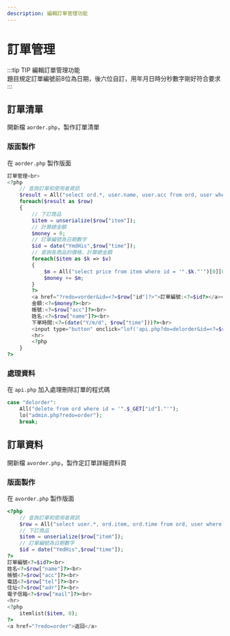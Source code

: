```yaml
---
description: 編輯訂單管理功能
---
```


# 訂單管理

:::tip TIP
編輯訂單管理功能  
題目規定訂單編號前8位為日期，後六位自訂，用年月日時分秒數字剛好符合要求  
:::

## 訂單清單
開新檔 `aorder.php`，製作訂單清單    

### 版面製作
在 `aorder.php` 製作版面  
```php
訂單管理<br>
<?php
    // 查詢訂單和使用者資訊
	$result = All("select ord.*, user.name, user.acc from ord, user where user.id = ord.user");
	foreach($result as $row)
	{
        // 下訂商品
        $item = unserialize($row["item"]);
        // 計算總金額
        $money = 0;
        // 訂單編號為日期數字
        $id = date("YmdHis",$row["time"]);
        // 查詢各商品的價格，計算總金額
		foreach($item as $k => $v)
		{
			$m = All("select price from item where id = '".$k."'")[0][0];
			$money += $m;
		}
		?>
		<a href="?redo=vorder&id=<?=$row["id"]?>">訂單編號:<?=$id?></a><br>
		金額:<?=$money?><br>
		帳號:<?=$row["acc"]?><br>
		姓名:<?=$row["name"]?><br>
		下單時間:<?=(date("Y/m/d", $row["time"]))?><br>
		<input type="button" onclick="lof('api.php?do=delorder&id=<?=$row["id"]?>')" value="刪除">
		<hr>
		<?php
	}
?>
```

### 處理資料
在 `api.php` 加入處理刪除訂單的程式碼  
```php
case "delorder":
    All("delete from ord where id = '".$_GET["id"]."'");
    lo("admin.php?redo=order");
    break;
```

## 訂單資料
開新檔 `avorder.php`，製作定訂單詳細資料頁      

### 版面製作
在 `avorder.php` 製作版面  
```php
<?php
    // 查詢訂單和使用者資訊
    $row = All("select user.*, ord.item, ord.time from ord, user where ord.id='".$_GET["id"]."'")[0];
    // 下訂商品
    $item = unserialize($row["item"]);
    // 訂單編號為日期數字
    $id = date("YmdHis",$row["time"]);
?>
訂單編號<?=$id?><br>
姓名<?=$row["name"]?><br>
帳號<?=$row["acc"]?><br>
電話<?=$row["tel"]?><br>
住址<?=$row["adr"]?><br>
電子信箱<?=$row["mail"]?><br>
<hr>
<?php
    itemlist($item, 0);
?>  
<a href="?redo=order">返回</a>
```